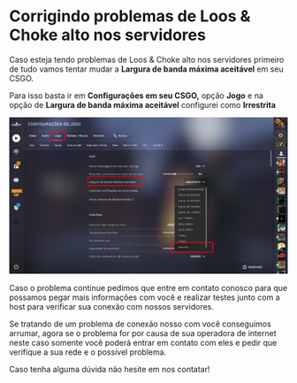# Corrigindo problemas de Loos & Choke alto nos servidores

Caso esteja tendo problemas de Loos & Choke alto nos servidores primeiro de tudo vamos tentar mudar a **Largura de banda máxima aceitável** em seu CSGO.  
  
Para isso basta ir em **Configurações em seu CSGO,** opção **Jogo** e na opção de **Largura de banda máxima aceitável** configurei como **Irrestrita**

![Configurando largura de banda m&#xE1;xima aceit&#xE1;vel como Irrestrita](../.gitbook/assets/image%20%2822%29.png)

Caso o problema continue pedimos que entre em contato conosco para que possamos pegar mais informações com você e realizar testes junto com a host para verificar sua conexão com nossos servidores.

Se tratando de um problema de conexão nosso com você conseguimos arrumar, agora se o problema for por causa de sua operadora de internet neste caso somente você poderá entrar em contato com eles e pedir que verifique a sua rede e o possível problema.

Caso tenha alguma dúvida não hesite em nos contatar!


